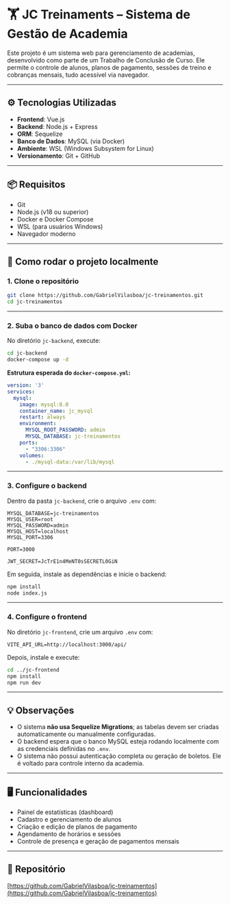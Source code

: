 # 🏋️ JC Treinaments – Sistema de Gestão de Academia

Este projeto é um sistema web para gerenciamento de academias, desenvolvido como parte de um Trabalho de Conclusão de Curso. Ele permite o controle de alunos, planos de pagamento, sessões de treino e cobranças mensais, tudo acessível via navegador.

---

## ⚙️ Tecnologias Utilizadas

- **Frontend**: Vue.js  
- **Backend**: Node.js + Express  
- **ORM**: Sequelize  
- **Banco de Dados**: MySQL (via Docker)  
- **Ambiente**: WSL (Windows Subsystem for Linux)  
- **Versionamento**: Git + GitHub  

---

## 📦 Requisitos

- Git  
- Node.js (v18 ou superior)  
- Docker e Docker Compose  
- WSL (para usuários Windows)  
- Navegador moderno  

---

## 🚀 Como rodar o projeto localmente

### 1. Clone o repositório

```bash
git clone https://github.com/GabrielVilasboa/jc-treinamentos.git
cd jc-treinamentos
```

---

### 2. Suba o banco de dados com Docker

No diretório `jc-backend`, execute:

```bash
cd jc-backend
docker-compose up -d
```

**Estrutura esperada do `docker-compose.yml`:**

```yaml
version: '3'
services:
  mysql:
    image: mysql:8.0
    container_name: jc_mysql
    restart: always
    environment:
      MYSQL_ROOT_PASSWORD: admin
      MYSQL_DATABASE: jc-treinamentos
    ports:
      - "3306:3306"
    volumes:
      - ./mysql-data:/var/lib/mysql
```

---

### 3. Configure o backend

Dentro da pasta `jc-backend`, crie o arquivo `.env` com:

```env
MYSQL_DATABASE=jc-treinamentos
MYSQL_USER=root
MYSQL_PASSWORD=admin
MYSQL_HOST=localhost
MYSQL_PORT=3306

PORT=3000

JWT_SECRET=JcTrE1n4MeNT0sSECRETL0GiN
```

Em seguida, instale as dependências e inicie o backend:

```bash
npm install
node index.js
```

---

### 4. Configure o frontend

No diretório `jc-frontend`, crie um arquivo `.env` com:

```env
VITE_API_URL=http://localhost:3000/api/
```

Depois, instale e execute:

```bash
cd ../jc-frontend
npm install
npm run dev
```

---

## 💡 Observações

- O sistema **não usa Sequelize Migrations**; as tabelas devem ser criadas automaticamente ou manualmente configuradas.
- O backend espera que o banco MySQL esteja rodando localmente com as credenciais definidas no `.env`.
- O sistema não possui autenticação completa ou geração de boletos. Ele é voltado para controle interno da academia.

---

## 🖥️ Funcionalidades

- Painel de estatísticas (dashboard)  
- Cadastro e gerenciamento de alunos  
- Criação e edição de planos de pagamento  
- Agendamento de horários e sessões  
- Controle de presença e geração de pagamentos mensais  

---

## 📁 Repositório

[https://github.com/GabrielVilasboa/jc-treinamentos](https://github.com/GabrielVilasboa/jc-treinamentos)